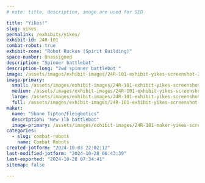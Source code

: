 ```yaml
---
# note: title, description, image are used for SEO

title: "Yikes!"
slug: yikes
permalink: /exhibits/yikes/
exhibit-id: 24R-101
combat-robot: true
exhibit-zone: "Robot Ruckus (Spirit Building)"
space-number: Unassigned
description: "Spinner battlebot"
description-long: "2wd spinner battlebot "
image: /assets/images/exhibit-images/24R-101-exhibit-yikes-screenshot-2024-10-03-220112-large.png
image-primary: 
  small: /assets/images/exhibit-images/24R-101-exhibit-yikes-screenshot-2024-10-03-220112-small.png
  medium: /assets/images/exhibit-images/24R-101-exhibit-yikes-screenshot-2024-10-03-220112-medium.png
  large: /assets/images/exhibit-images/24R-101-exhibit-yikes-screenshot-2024-10-03-220112-large.png
  full: /assets/images/exhibit-images/24R-101-exhibit-yikes-screenshot-2024-10-03-220112-full.png
maker: 
  name: "Shane Tipton/Fleigbotics"
  description: "New 1lb battlebot"
  image-primary: /assets/images/exhibit-images/24R-101-maker-yikes-screenshot-2023-08-19-220808-medium.png
categories: 
  - slug: combat-robots
    name: Combat Robots
created-jotform: "2024-10-03 22:02:12"
last-modified-jotform: "2024-10-28 06:43:39"
last-exported: "2024-10-28 07:34:41"
sitemap: false

---
```

